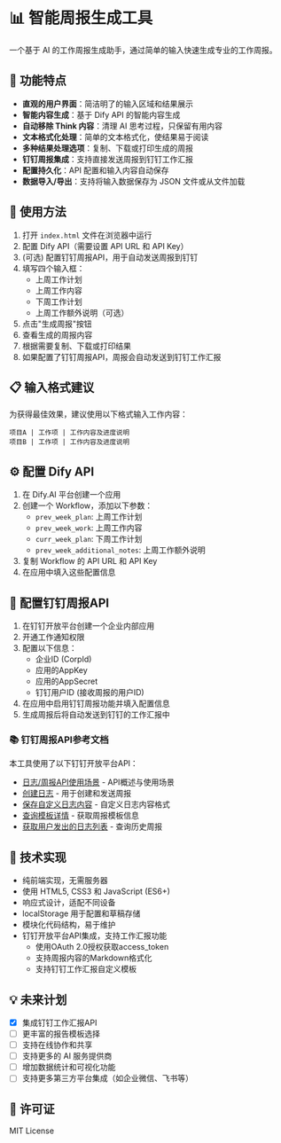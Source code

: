 # 📊 智能周报生成工具

一个基于 AI 的工作周报生成助手，通过简单的输入快速生成专业的工作周报。

## 🌟 功能特点

- **直观的用户界面**：简洁明了的输入区域和结果展示
- **智能内容生成**：基于 Dify API 的智能内容生成
- **自动移除 Think 内容**：清理 AI 思考过程，只保留有用内容
- **文本格式化处理**：简单的文本格式化，使结果易于阅读
- **多种结果处理选项**：复制、下载或打印生成的周报
- **钉钉周报集成**：支持直接发送周报到钉钉工作汇报
- **配置持久化**：API 配置和输入内容自动保存
- **数据导入/导出**：支持将输入数据保存为 JSON 文件或从文件加载

## 🚀 使用方法

1. 打开 `index.html` 文件在浏览器中运行
2. 配置 Dify API（需要设置 API URL 和 API Key）
3. (可选) 配置钉钉周报API，用于自动发送周报到钉钉
4. 填写四个输入框：
   - 上周工作计划
   - 上周工作内容
   - 下周工作计划
   - 上周工作额外说明（可选）
5. 点击"生成周报"按钮
6. 查看生成的周报内容
7. 根据需要复制、下载或打印结果
8. 如果配置了钉钉周报API，周报会自动发送到钉钉工作汇报

## 📋 输入格式建议

为获得最佳效果，建议使用以下格式输入工作内容：

```
项目A | 工作项 | 工作内容及进度说明
项目B | 工作项 | 工作内容及进度说明
```

## ⚙️ 配置 Dify API

1. 在 Dify.AI 平台创建一个应用
2. 创建一个 Workflow，添加以下参数：
   - `prev_week_plan`: 上周工作计划
   - `prev_week_work`: 上周工作内容
   - `curr_week_plan`: 下周工作计划
   - `prev_week_additional_notes`: 上周工作额外说明
3. 复制 Workflow 的 API URL 和 API Key
4. 在应用中填入这些配置信息

## 🔄 配置钉钉周报API

1. 在钉钉开放平台创建一个企业内部应用
2. 开通工作通知权限
3. 配置以下信息：
   - 企业ID (CorpId)
   - 应用的AppKey
   - 应用的AppSecret
   - 钉钉用户ID (接收周报的用户ID)
4. 在应用中启用钉钉周报功能并填入配置信息
5. 生成周报后将自动发送到钉钉的工作汇报中

### 📚 钉钉周报API参考文档

本工具使用了以下钉钉开放平台API：

- [日志/周报API使用场景](https://open.dingtalk.com/document/isvapp/log-api-use-cases) - API概述与使用场景
- [创建日志](https://open.dingtalk.com/document/isvapp/create-a-log) - 用于创建和发送周报
- [保存自定义日志内容](https://open.dingtalk.com/document/isvapp/save-custom-log-content) - 自定义日志内容格式
- [查询模板详情](https://open.dingtalk.com/document/isvapp/query-template-details) - 获取周报模板信息
- [获取用户发出的日志列表](https://open.dingtalk.com/document/isvapp/obtains-a-list-of-the-logs-that-are-sent-by) - 查询历史周报

## 🔧 技术实现

- 纯前端实现，无需服务器
- 使用 HTML5, CSS3 和 JavaScript (ES6+)
- 响应式设计，适配不同设备
- localStorage 用于配置和草稿存储
- 模块化代码结构，易于维护
- 钉钉开放平台API集成，支持工作汇报功能
  - 使用OAuth 2.0授权获取access_token
  - 支持周报内容的Markdown格式化
  - 支持钉钉工作汇报自定义模板

## 💡 未来计划

- [x] 集成钉钉工作汇报API
- [ ] 更丰富的报告模板选择
- [ ] 支持在线协作和共享
- [ ] 支持更多的 AI 服务提供商
- [ ] 增加数据统计和可视化功能
- [ ] 支持更多第三方平台集成（如企业微信、飞书等）

## 📄 许可证

MIT License
